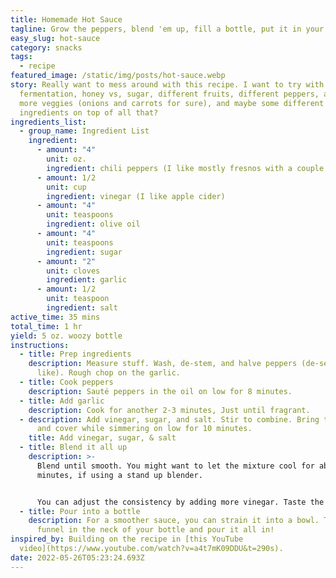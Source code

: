 ```yaml
---
title: Homemade Hot Sauce
tagline: Grow the peppers, blend 'em up, fill a bottle, put it in your bag, swag.
easy_slug: hot-sauce
category: snacks
tags:
  - recipe
featured_image: /static/img/posts/hot-sauce.webp
story: Really want to mess around with this recipe. I want to try with
  fermentation, honey vs, sugar, different fruits, different peppers, adding
  more veggies (onions and carrots for sure), and maybe some different
  ingredients on top of all that?
ingredients_list:
  - group_name: Ingredient List
    ingredient:
      - amount: "4"
        unit: oz.
        ingredient: chili peppers (I like mostly fresnos with a couple of habeneros)
      - amount: 1/2
        unit: cup
        ingredient: vinegar (I like apple cider)
      - amount: "4"
        unit: teaspoons
        ingredient: olive oil
      - amount: "4"
        unit: teaspoons
        ingredient: sugar
      - amount: "2"
        unit: cloves
        ingredient: garlic
      - amount: 1/2
        unit: teaspoon
        ingredient: salt
active_time: 35 mins
total_time: 1 hr
yield: 5 oz. woozy bottle
instructions:
  - title: Prep ingredients
    description: Measure stuff. Wash, de-stem, and halve peppers (de-seed if you'd
      like). Rough chop on the garlic.
  - title: Cook peppers
    description: Sauté peppers in the oil on low for 8 minutes.
  - title: Add garlic
    description: Cook for another 2-3 minutes, Just until fragrant.
  - description: Add vinegar, sugar, and salt. Stir to combine. Bring to a simmer
      and cover while simmering on low for 10 minutes.
    title: Add vinegar, sugar, & salt
  - title: Blend it all up
    description: >-
      Blend until smooth. You might want to let the mixture cool for about 15
      minutes, if using a stand up blender. 


      You can adjust the consistency by adding more vinegar. Taste the blend and add salt, sugar, vinegar, or other ingredients as needed. 
  - title: Pour into a bottle
    description: For a smoother sauce, you can strain it into a bowl. Then place a
      funnel in the neck of your bottle and pour it all in!
inspired_by: Building on the recipe in [this YouTube
  video](https://www.youtube.com/watch?v=a4t7mK09DDU&t=290s).
date: 2022-05-26T05:23:24.693Z
---
```

